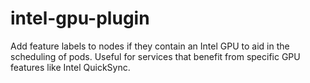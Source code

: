 # intel-gpu-plugin
Add feature labels to nodes if they contain an Intel GPU to aid in the scheduling of pods. Useful for services that benefit from specific GPU features like Intel QuickSync.